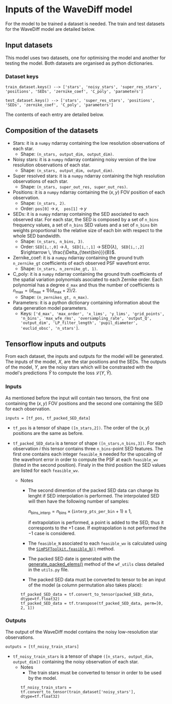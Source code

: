 # Inputs of the WaveDiff model

For the model to be trained a dataset is needed. The train and test datasets for the WaveDiff model are detailed below. 

## Input datasets
This model uses two datasets, one for optimising the model and another for testing the model. Both datasets are organised as python dictionaries.

### Dataset keys

```
train_dataset.keys() --> ['stars', 'noisy_stars', 'super_res_stars', 'positions', 'SEDs', 'zernike_coef', 'C_poly', 'parameters']

test_dataset.keys() --> ['stars', 'super_res_stars', 'positions', 'SEDs', 'zernike_coef', 'C_poly', 'parameters']
```

The contents of each entry are detailed below.

## Composition of the datasets

- Stars: it is a `numpy` ndarray containing the low resolution observations of each star. 
    - Shape: `(n_stars, output_dim, output_dim)`.
- Noisy stars: it is a `numpy` ndarray containing noisy version of the low resolution observations of each star.
    - Shape: `(n_stars, output_dim, output_dim)`.
- Super resolved stars: it is a `numpy` ndarray containing the high resolution observations of each star.
    - Shape: `(n_stars, super_out_res, super_out_res)`.
- Positions: it is a `numpy` ndarray containing the $(x,y)$ FOV position of each observation.
    - Shape: `(n_stars, 2)`.
    - Order: `pos[0]` $\rightarrow \, x$, &ensp; `pos[1]` $\rightarrow \, y$
- SEDs: it is a `numpy` ndarray containing the SED asociated to each observed star. For each star, the SED is composed by a set of `n_bins` frequency values, a set of `n_bins` SED values and a set of `n_bins` bin weights proportional to the relative size of each bin with respect to the whole SED bandwidth.
    - Shape: `(n_stars, n_bins, 3)`.
    - Order: `SED[i,:,0]` $\rightarrow \, \lambda$,&ensp; `SED[i,:,1]` $\rightarrow \, \text{SED}(\lambda)$,&ensp; `SED[i,:,2]` $\rightarrow \, \frac{\Delta_{\text{bin}}}{B}$.
- Zernike_coef: it is a `numpy` ndarray containing the ground truth `n_zernike_gt` coefficients of each observed PSF wavefront error.
    - Shape: `(n_stars, n_zernike_gt, 1)`.
- C_poly: it is a `numpy` ndarray containing the ground truth coefficients of the spatial variation polynomials asociated to each Zernike order. Each polynomial has a degree `d_max` and thus the number of coefficients is $n_{\text{max}} = (d_{\text{max}}+1)(d_{\text{max}}+2)/2$.
    - Shape: `(n_zernikes_gt, n_max)`.
- Parameters: it is a python dictionary containing information about the data generation model parameters.
    - Keys: `['d_max', 'max_order', 'x_lims', 'y_lims', 'grid_points', 'n_bins', 'max_wfe_rms', 'oversampling_rate', 'output_Q', 'output_dim', 'LP_filter_length', 'pupil_diameter', 'euclid_obsc', 'n_stars']`.


## Tensorflow inputs and outputs

From each dataset, the inputs and outputs for the model will be generated. The inputs of the model, $X$, are the star positions and the SEDs. The outputs of the model, $Y$, are the noisy stars which will be constrasted with the model's predictions $\hat{Y}$ to compute the loss $\mathcal{L}(Y, \hat{Y})$.

### Inputs
As mentioned before the input will contain two tensors, the first one containing the $(x,y)$ FOV positions and the second one containing the SED for each observation.

```
inputs = [tf_pos, tf_packed_SED_data]
```

- `tf_pos` is a tensor of shape `([n_stars,2])`. The order of the $(x,y)$ positions are the same as before. 

- `tf_packed_SED_data` is a tensor of shape `([n_stars,n_bins,3])`. For each observation $i$ this tensor  contains three `n_bins`-point SED features. The first one contains each integer `feasible_N` needed for the upscaling of the wavefront error in order to compute the PSF at each `feasible_wv` (listed in the second position). Finaly in the third position the SED values are listed for each `feasible_wv`. 
    - Notes
        - The second dimention of the packed SED data can change its lenght if SED interpolation is performed. The interpolated SED will then have the following number of samples:

            $n_{\text{bins\_interp}} = n_{\text{bins}} \times (\texttt{interp\_pts\_per\_bin} + 1) \; \pm \; 1$,

            if extrapolation is performed, a point is added to the SED, thus it corresponts to the $+1$ case. If exptrapolation is not performed the $-1$ case is considered.  

        - The `feasible_N` asociated to each `feasible_wv` is calculated using the [`SimPSFToolkit.feasible_N()`](https://github.com/tobias-liaudat/wf-psf/blob/main/wf_psf/SimPSFToolkit.py#L636) method. 
        - The packed SED date is generated with the [generate_packed_elems()](https://github.com/tobias-liaudat/wf-psf/blob/main/wf_psf/utils.py#L44) method of the `wf_utils` class detailed in the `utils.py` file.
        - The packed SED data must be converted to tensor to be an input of the model (a column permutation also takes place):
        ```
        tf_packed_SED_data = tf.convert_to_tensor(packed_SED_data, dtype=tf.float32)
        tf_packed_SED_data = tf.transpose(tf_packed_SED_data, perm=[0, 2, 1])
        ```
        
### Outputs
The output of the WaveDiff model contains the noisy low-resolution star observations. 
```
outputs = [tf_noisy_train_stars]
```

-  `tf_noisy_train_stars` is a tensor of shape `([n_stars, output_dim, output_dim])` containing the noisy observation of each star. 
    - Notes
        - The train stars must be converted to tensor in order to be used by the model. 
        ```
        tf_noisy_train_stars = tf.convert_to_tensor(train_dataset['noisy_stars'], dtype=tf.float32)
        ```